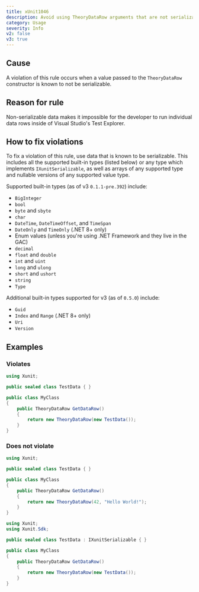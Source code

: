 ```yaml
---
title: xUnit1046
description: Avoid using TheoryDataRow arguments that are not serializable
category: Usage
severity: Info
v2: false
v3: true
---
```


## Cause

A violation of this rule occurs when a value passed to the `TheoryDataRow` constructor is known to
not be serializable.

## Reason for rule

Non-serializable data makes it impossible for the developer to run individual data rows inside of
Visual Studio's Test Explorer.

## How to fix violations

To fix a violation of this rule, use data that is known to be serializable. This includes all the
supported built-in types (listed below) or any type which implements `IXunitSerializable`, as well as
arrays of any supported type and nullable versions of any supported value type.

Supported built-in types (as of v3 `0.1.1-pre.392`) include:

- `BigInteger`
- `bool`
- `byte` and `sbyte`
- `char`
- `DateTime`, `DateTimeOffset`, and `TimeSpan`
- `DateOnly` and `TimeOnly` (.NET 8+ only)
- Enum values (unless you're using .NET Framework and they live in the GAC)
- `decimal`
- `float` and `double`
- `int` and `uint`
- `long` and `ulong`
- `short` and `ushort`
- `string`
- `Type`

Additional built-in types supported for v3 (as of `0.5.0`) include:

- `Guid`
- `Index` and `Range` (.NET 8+ only)
- `Uri`
- `Version`

## Examples

### Violates

```csharp
using Xunit;

public sealed class TestData { }

public class MyClass
{
    public TheoryDataRow GetDataRow()
    {
        return new TheoryDataRow(new TestData());
    }
}
```

### Does not violate

```csharp
using Xunit;

public sealed class TestData { }

public class MyClass
{
    public TheoryDataRow GetDataRow()
    {
        return new TheoryDataRow(42, "Hello World!");
    }
}
```

```csharp
using Xunit;
using Xunit.Sdk;

public sealed class TestData : IXunitSerializable { }

public class MyClass
{
    public TheoryDataRow GetDataRow()
    {
        return new TheoryDataRow(new TestData());
    }
}
```
